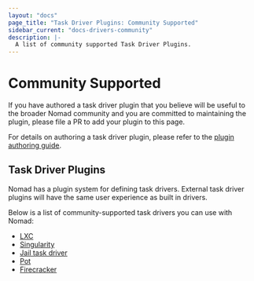 ```yaml
---
layout: "docs"
page_title: "Task Driver Plugins: Community Supported"
sidebar_current: "docs-drivers-community"
description: |-
  A list of community supported Task Driver Plugins.
---
```


# Community Supported

If you have authored a task driver plugin that you believe will be useful to the
broader Nomad community and you are committed to maintaining the plugin, please
file a PR to add your plugin to this page.

For details on authoring a task driver plugin, please refer to the [plugin
authoring guide][plugin_guide].

## Task Driver Plugins

Nomad has a plugin system for defining task drivers. External task driver
plugins will have the same user experience as built in drivers.

Below is a list of community-supported task drivers you can use with Nomad:

- [LXC][lxc]
- [Singularity][singularity]
- [Jail task driver][jail-task-driver]
- [Pot][pot]
- [Firecracker][firecracker-task-driver]

[lxc]: /docs/drivers/external/lxc.html
[plugin_guide]: /docs/internals/plugins/index.html
[singularity]: /docs/drivers/external/singularity.html
[jail-task-driver]: /docs/drivers/external/jail-task-driver.html
[pot]: /docs/drivers/external/pot.html
[firecracker-task-driver]: /docs/drivers/external/firecracker-task-driver.html

